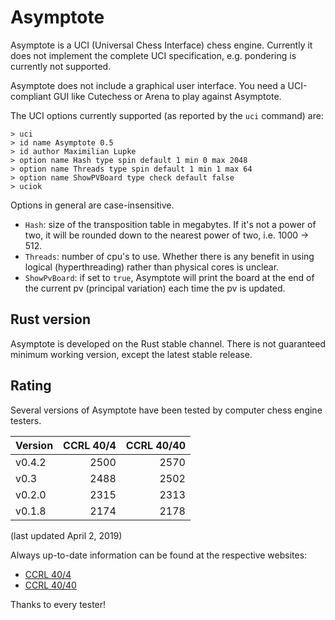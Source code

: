 # Asymptote
Asymptote is a UCI (Universal Chess Interface) chess engine. Currently it does not implement the complete UCI specification, e.g. pondering is currently not supported.

Asymptote does not include a graphical user interface. You need a UCI-compliant GUI like Cutechess or Arena to play against Asymptote.

The UCI options currently supported (as reported by the `uci` command) are:
```
> uci
> id name Asymptote 0.5
> id author Maximilian Lupke
> option name Hash type spin default 1 min 0 max 2048
> option name Threads type spin default 1 min 1 max 64
> option name ShowPVBoard type check default false
> uciok
```

Options in general are case-insensitive.
* `Hash`: size of the transposition table in megabytes. If it's not a power of two, it will be rounded down to the nearest power of two, i.e. 1000 -> 512.
* `Threads`: number of cpu's to use. Whether there is any benefit in using logical (hyperthreading) rather than physical cores is unclear.
* `ShowPvBoard`: if set to `true`, Asymptote will print the board at the end of the current pv (principal variation) each time the pv is updated.

## Rust version
Asymptote is developed on the Rust stable channel. There is not guaranteed minimum working version, except the latest stable release.

## Rating
Several versions of Asymptote have been tested by computer chess engine testers.

| Version | CCRL 40/4 | CCRL 40/40 |
| :------ | --------: | ---------: |
| v0.4.2  |      2500 |       2570 |
| v0.3    |      2488 |       2502 |
| v0.2.0  |      2315 |       2313 |
| v0.1.8  |      2174 |       2178 |

(last updated April 2, 2019)

Always up-to-date information can be found at the respective websites:
* [CCRL 40/4](http://ccrl.chessdom.com/ccrl/404/)
* [CCRL 40/40](http://ccrl.chessdom.com/ccrl/4040/)

Thanks to every tester!
